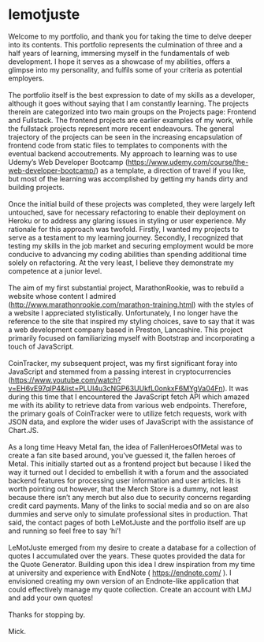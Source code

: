 # lemotjuste
Welcome to my portfolio, and thank you for taking the time to delve deeper into its contents. This portfolio represents the culmination of three and a half years of learning, immersing myself in the fundamentals of web development. I hope it serves as a showcase of my abilities, offers a glimpse into my personality, and fulfils some of your criteria as potential employers. <br /> <br />
The portfolio itself is the best expression to date of my skills as a developer, although it goes without saying that I am constantly learning. The projects therein are categorized into two main groups on the Projects page: Frontend and Fullstack. The frontend projects are earlier examples of my work, while the fullstack projects represent more recent endeavours. The general trajectory of the projects can be seen in the increasing encapsulation of frontend code from static files to templates to components with the eventual backend accoutrements. My approach to learning was to use Udemy’s Web Developer Bootcamp (https://www.udemy.com/course/the-web-developer-bootcamp/) as a template, a direction of travel if you like, but most of the learning was accomplished by getting my hands dirty and building projects. <br /> <br />
Once the initial build of these projects was completed, they were largely left untouched, save for necessary refactoring to enable their deployment on Heroku or to address any glaring issues in styling or user experience. My rationale for this approach was twofold. Firstly, I wanted my projects to serve as a testament to my learning journey. Secondly, I recognized that testing my skills in the job market and securing employment would be more conducive to advancing my coding abilities than spending additional time solely on refactoring. At the very least, I believe they demonstrate my competence at a junior level. <br /> <br />
The aim of my first substantial project, MarathonRookie, was to rebuild a website whose content I admired (http://www.marathonrookie.com/marathon-training.html) with the styles of a website I appreciated stylistically. Unfortunately, I no longer have the reference to the site that inspired my styling choices, save to say that it was a web development company based in Preston, Lancashire. This project primarily focused on familiarizing myself with Bootstrap and incorporating a touch of JavaScript. <br /> <br />
CoinTracker, my subsequent project, was my first significant foray into JavaScript and stemmed from a passing interest in cryptocurrencies (https://www.youtube.com/watch?v=EH6vE97qIP4&list=PLUl4u3cNGP63UUkfL0onkxF6MYgVa04Fn). It was during this time that I encountered the JavaScript fetch API which amazed me with its ability to retrieve data from various web endpoints. Therefore, the primary goals of CoinTracker were to utilize fetch requests, work with JSON data, and explore the wider uses of JavaScript with the assistance of Chart.JS. <br /> <br /> 
As a long time Heavy Metal fan, the idea of FallenHeroesOfMetal was to create a fan site based around, you’ve guessed it, the fallen heroes of Metal. This initially started out as a frontend project but because I liked the way it turned out I decided to embellish it with a forum and the associated backend features for processing user information and user articles. It is worth pointing out however, that the Merch Store is a dummy, not least because there isn’t any merch but also due to security concerns regarding credit card payments. Many of the links to social media and so on are also dummies and serve only to simulate professional sites in production. That said, the contact pages of both LeMotJuste and the portfolio itself are up and running so feel free to say ‘hi’!  <br /> <br />
LeMotJuste emerged from my desire to create a database for a collection of quotes I accumulated over the years. These quotes provided the data for the Quote Generator. Building upon this idea I drew inspiration from my time at university and experience with EndNote ( https://endnote.com/ ).  I envisioned creating my own version of an Endnote-like application that could effectively manage my quote collection. Create an account with LMJ and add your own quotes! <br /> <br />
Thanks for stopping by. <br /> <br />
Mick. 
